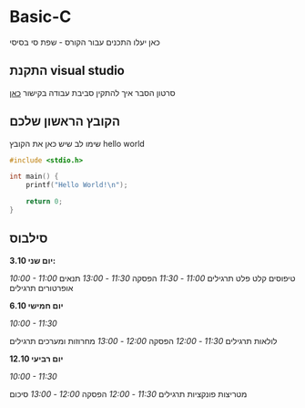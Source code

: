 # Basic-C
כאן יעלו התכנים עבור הקורס - שפת סי בסיסי

## התקנת visual studio
סרטון הסבר איך להתקין סביבת עבודה
בקישור [כאן](https://youtu.be/pakQGkmGDRE)

## הקובץ הראשון שלכם
שימו לב שיש כאן את הקובץ 
hello world
```c
#include <stdio.h>

int main() {
	printf("Hello World!\n");

	return 0;
}
```

## סילבוס
**3.10 יום שני:**

_10:00 - 11:00_
טיפוסים
קלט פלט
תרגילים
_11:00 - 11:30_
הפסקה
_11:30 - 13:00_
תנאים
אופרטורים
תרגילים

**6.10 יום חמישי**

_10:00 - 11:30_

לולאות
תרגילים
_11:30 - 12:00_
הפסקה
_12:00 - 13:00_
מחרוזות ומערכים
תרגילים

**12.10 יום רביעי**

_10:00 - 11:30_

מטריצות
פונקציות
תרגילים
_11:30 - 12:00_
הפסקה
_12:00 - 13:00_
סיכום
